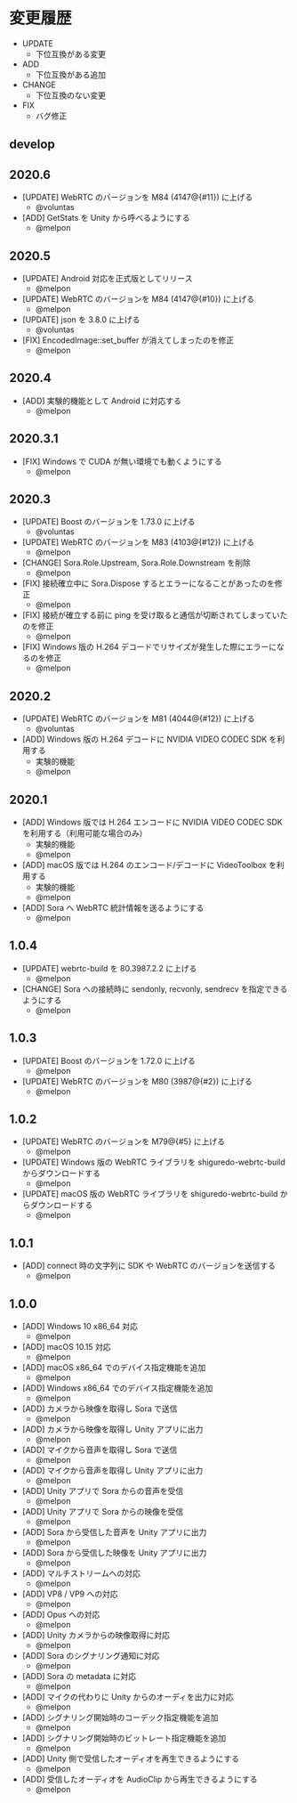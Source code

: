 # 変更履歴

- UPDATE
    - 下位互換がある変更
- ADD
    - 下位互換がある追加
- CHANGE
    - 下位互換のない変更
- FIX
    - バグ修正

## develop

## 2020.6

- [UPDATE] WebRTC のバージョンを M84 (4147@{#11}) に上げる
    - @voluntas
- [ADD] GetStats を Unity から呼べるようにする
    - @melpon

## 2020.5

- [UPDATE] Android 対応を正式版としてリリース
    - @melpon
- [UPDATE] WebRTC のバージョンを M84 (4147@{#10}) に上げる
    - @melpon
- [UPDATE] json を 3.8.0 に上げる
    - @voluntas
- [FIX] EncodedImage::set_buffer が消えてしまったのを修正
    - @melpon

## 2020.4

- [ADD] 実験的機能として Android に対応する
    - @melpon

## 2020.3.1

- [FIX] Windows で CUDA が無い環境でも動くようにする
    - @melpon

## 2020.3

- [UPDATE] Boost のバージョンを 1.73.0 に上げる
    - @voluntas
- [UPDATE] WebRTC のバージョンを M83 (4103@{#12}) に上げる
    - @melpon
- [CHANGE] Sora.Role.Upstream, Sora.Role.Downstream を削除
    - @melpon
- [FIX] 接続確立中に Sora.Dispose するとエラーになることがあったのを修正
    - @melpon
- [FIX] 接続が確立する前に ping を受け取ると通信が切断されてしまっていたのを修正
    - @melpon
- [FIX] Windows 版の H.264 デコードでリサイズが発生した際にエラーになるのを修正
    - @melpon

## 2020.2

- [UPDATE] WebRTC のバージョンを M81 (4044@{#12}) に上げる
    - @voluntas
- [ADD] Windows 版の H.264 デコードに NVIDIA VIDEO CODEC SDK を利用する
    - 実験的機能
    - @melpon

## 2020.1

- [ADD] Windows 版では H.264 エンコードに NVIDIA VIDEO CODEC SDK を利用する（利用可能な場合のみ）
    - 実験的機能
    - @melpon
- [ADD] macOS 版では H.264 のエンコード/デコードに VideoToolbox を利用する
    - 実験的機能
    - @melpon
- [ADD] Sora へ WebRTC 統計情報を送るようにする
    - @melpon

## 1.0.4

- [UPDATE] webrtc-build を 80.3987.2.2 に上げる
    - @melpon
- [CHANGE] Sora への接続時に sendonly, recvonly, sendrecv を指定できるようにする
    - @melpon

## 1.0.3

- [UPDATE] Boost のバージョンを 1.72.0 に上げる
    - @melpon
- [UPDATE] WebRTC のバージョンを M80 (3987@{#2}) に上げる
    - @melpon

## 1.0.2

- [UPDATE] WebRTC のバージョンを M79@{#5} に上げる
    - @melpon
- [UPDATE] Windows 版の WebRTC ライブラリを shiguredo-webrtc-build からダウンロードする
    - @melpon
- [UPDATE] macOS 版の WebRTC ライブラリを shiguredo-webrtc-build からダウンロードする
    - @melpon

## 1.0.1

- [ADD] connect 時の文字列に SDK や WebRTC のバージョンを送信する
    - @melpon

## 1.0.0

- [ADD] Windows 10 x86_64 対応
    - @melpon
- [ADD] macOS 10.15 対応
    - @melpon
- [ADD] macOS x86_64 でのデバイス指定機能を追加
    - @melpon
- [ADD] Windows x86_64 でのデバイス指定機能を追加
    - @melpon
- [ADD] カメラから映像を取得し Sora で送信
    - @melpon
- [ADD] カメラから映像を取得し Unity アプリに出力
    - @melpon
- [ADD] マイクから音声を取得し Sora で送信
    - @melpon
- [ADD] マイクから音声を取得し Unity アプリに出力
    - @melpon
- [ADD] Unity アプリで Sora からの音声を受信
    - @melpon
- [ADD] Unity アプリで Sora からの映像を受信
    - @melpon
- [ADD] Sora から受信した音声を Unity アプリに出力
    - @melpon
- [ADD] Sora から受信した映像を Unity アプリに出力
    - @melpon
- [ADD] マルチストリームへの対応
    - @melpon
- [ADD] VP8 / VP9 への対応
    - @melpon
- [ADD] Opus への対応
    - @melpon
- [ADD] Unity カメラからの映像取得に対応
    - @melpon
- [ADD] Sora のシグナリング通知に対応
    - @melpon
- [ADD] Sora の metadata に対応
    - @melpon
- [ADD] マイクの代わりに Unity からのオーディを出力に対応
    - @melpon
- [ADD] シグナリング開始時のコーデック指定機能を追加
    - @melpon
- [ADD] シグナリング開始時のビットレート指定機能を追加
    - @melpon
- [ADD] Unity 側で受信したオーディオを再生できるようにする
    - @melpon
- [ADD] 受信したオーディオを AudioClip から再生できるようにする
    - @melpon
